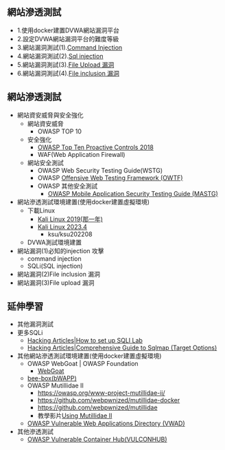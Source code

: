 ## 網站滲透測試
- 1.使用docker建置DVWA網站漏洞平台
- 2.設定DVWA網站漏洞平台的難度等級
- 3.網站漏洞測試(1).[Command Injection](DVWA_1.md)
- 4.網站漏洞測試(2).[Sql injection](DVWA_2.md)
- 5.網站漏洞測試(3).[File Upload 漏洞](DVWA_3.md)
- 6.網站漏洞測試(4).[File inclusion 漏洞](DVWA_4.md)

## 網站滲透測試
- 網站資安威脅與安全強化
  - 網站資安威脅
    - OWASP TOP 10
  - 安全強化
    - [OWASP Top Ten Proactive Controls 2018](https://owasp.org/www-project-developer-guide/release/implementation/documentation/proactive_controls/)
    - WAF(Web Application Firewall) 
  - 網站安全測試
    - OWASP Web Security Testing Guide(WSTG)
    - OWASP [Offensive Web Testing Framework (OWTF)](https://owasp.org/www-project-developer-guide/release/verification/tools/offensive_web_testing_framework/)
    - OWASP 其他安全測試
      - [OWASP Mobile Application Security Testing Guide (MASTG)](https://mas.owasp.org/MASTG/) 
- 網站滲透測試環境建置(使用docker建置虛擬環境)
  - 下載Linux
    - [Kali Linux 2019(那一年)]()
    - [Kali Linux 2023.4]()
      - ksu/ksu202208
  - DVWA測試環境建置
- 網站漏洞(1)必知的injection 攻擊
  - command injection
  - SQLi(SQL injection) 
- 網站漏洞(2)File inclusion 漏洞
- 網站漏洞(3)File upload 漏洞

## 延伸學習
- 其他漏洞測試
- 更多SQLi
  - [Hacking Articles|How to set up SQLI Lab](https://www.hackingarticles.in/set-sqli-lab-kali/)
  - [Hacking Articles|Comprehensive Guide to Sqlmap (Target Options)](https://www.hackingarticles.in/comprehensive-guide-to-sqlmap-target-options/)
- 其他網站滲透測試環境建置(使用docker建置虛擬環境)
  - OWASP WebGoat | OWASP Foundation
    - [WebGoat](./WebGoat.md) 
  - [bee-box(bWAPP)](bWAPP.md)
  - OWASP Mutillidae II
    - https://owasp.org/www-project-mutillidae-ii/
    - https://github.com/webpwnized/mutillidae-docker
    - https://github.com/webpwnized/mutillidae
    - 教學影片[Using Mutillidae II](https://www.youtube.com/playlist?list=PLZOToVAK85MrsyNmNp0yyUTBXqKRTh623)
  - [OWASP Vulnerable Web Applications Directory (VWAD)](https://owasp.org/www-project-vulnerable-web-applications-directory/)
- 其他滲透測試
  - [OWASP Vulnerable Container Hub(VULCONHUB)]() 

